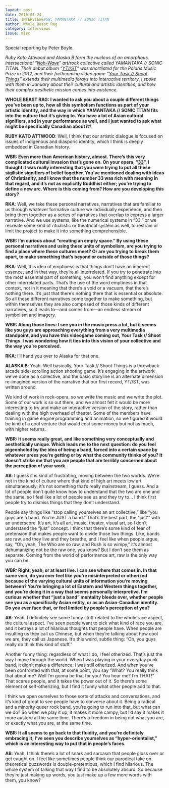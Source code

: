 ```yaml
---
layout: post 
date: 2016-01-24
title: INTERVIEW&#58; YAMANTAKA // SONIC TITAN
author: Whole Beast Rag
category: interviews
issue: misc
---
```

Special reporting by Peter Boyle. ​

_Ruby Kato Attwood and Alaska B form the nucleus of an amorphous, intersectional “[Noh-Wave](http://weirdcanada.com/tag/noh-wave/)” art/rock collective called YAMANTAKA // SONIC TITAN. Their debut album “[YT//ST](http://yamantakasonictitan.bandcamp.com/)” was shortlisted for the Polaris Music Prize in 2012, and their forthcoming video game “[Your Task // Shoot Things](http://www.ytstlabs.com/blog/yamantaka-sonic-titans-your-task-shoot-things/)” extends their multimedia forays into interactive territory. I spoke with them in January about their cultural and artistic identities, and how their complex aesthetic mission comes into existence._  

**WHOLE BEAST RAG: I wanted to ask you about a couple different things you’ve been up to, how all this symbolism functions as part of your artistic identity, and the way in which YAMANTAKA // SONIC TITAN fits into the culture that it’s giving to. You have a lot of Asian cultural signifiers, and in your performance as well, and I just wanted to ask what might be specifically Canadian about it?**  

**RUBY KATO ATTWOOD**: Well, I think that our artistic dialogue is focused on issues of indigenous and diasporic identity, which I think is deeply embedded in Canadian history.  

**WBR: Even more than American history, almost. There’s this very complicated cultural invasion that’s gone on. On your opera, “[33](http://popmontreal.com/yamantakasonic-titan-opera-33/)”, I thought it was really interesting that you were trying to put all these sigilistic signifiers of belief together. You’ve mentioned dealing with ideas of Christianity, and I know that the number 33 was rich with meaning in that regard, and it’s not as explicitly Buddhist either; you’re trying to define a new arc. Where is this coming from? How are you developing this story?**  

**RKA**: Well, we take these personal narratives, narratives that are familiar to us through whatever formative culture we individually experience, and then bring them together as a series of narratives that overlap to express a larger narrative. And we use systems, like the numerical systems in “33,” or we recreate some kind of ritualistic or theatrical system as well, to restrain or limit the project to make it into something comprehensible.  

**WBR: I’m curious about “creating an empty space.” By using these personal narratives and using these units of symbolism, are you trying to find a place where these cultures meet? Or are you trying to break them apart, to make something that’s beyond or outside of those things?**  

**RKA**: Well, this idea of emptiness is that things don’t have an inherent essence, and in that way, they’re all interrelated. If you try to penetrate into the most essential part of something, you won’t find anything except for other interrelated parts. That’s the use of the word emptiness in that context, not in it meaning that there’s a void or a vacuum, that there’s nothing there. It’s just that there’s nothing there that is essential or absolute. So all these different narratives come together to make something, but within themselves they are also comprised of those kinds of different narratives, so it leads to—and comes from—an endless stream of symbolism and imagery.  

**WBR: Along those lines: I see you in the music press a lot, but it seems like you guys are approaching everything from a very multimedia standpoint, and you have this videogame coming out, Your Task // Shoot Things. I was wondering how it ties into this vision of your collective and the way you’re perceived.**  

**RKA**: I’ll hand you over to Alaska for that one.  

**ALASKA B**: Yeah. Well basically, Your Task // Shoot Things is a throwback arcade side-scrolling action shooting game. It’s engaging in the artwork we’ve done as a collective, and the basic storyline is an alternate dimension re-imagined version of the narrative that our first record, YT//ST, was written around.  

We kind of work in rock-opera, so we write the music and we write the plot. Some of our work is so out there, and we almost felt it would be more interesting to try and make an interactive version of the story, rather than dealing with the high overhead of theater. Some of the members have training in game engine programming and animation, so we figured it would be kind of a cool venture that would cost some money but not as much, with higher returns.  

**WBR: It seems really great, and like something very conceptually and aesthetically unique. Which leads me to the next question: do you feel pigeonholed by the idea of being a band, forced into a certain space by whatever press you’re getting or by what the community thinks of you? It doesn’t strike me that you are people that are terribly concerned about the perception of your work.**  

**AB**: I guess it is kind of frustrating, moving between the two worlds. We’re not in the kind of culture where that kind of high art meets low art simultaneously; it’s not something that’s really mainstream, I guess. And a lot of people don’t quite know how to understand that the two are one and the same, so I feel like a lot of people see us and they try to… I think first people try to dismiss things that they don’t understand.  

People say things like “stop calling yourselves an art collective,” like “you guys are a band. You’re JUST a band.” That’s the best part, the “just’” with an underscore. It’s art, it’s all art, music, theater, visual art, so I don’t understand the “just” concept. I think that there’s some kind of fear of pretension that makes people want to divide those two things. Like, bands are raw, and they live and they breathe, and I feel like when people argue, say, “Oh, yeah, The Who are so raw, and Rush is so wimpy,” it’s almost dehumanizing not be the raw one, you know? But I don’t see them as separate. Coming from the world of performance art, raw is the only way you can be.  

**WBR: Right, yeah, or at least live. I can see where that comes in. In that same vein, do you ever feel like you’re misinterpreted or otherized because of the varying cultural units of information you’re moving between? You’re bringing a lot of Eastern and Western things together, and you’re doing it in a way that seems personally interpretive. I’m curious whether that “just a band” mentality bleeds over, whether people see you as a specifically Asian entity, or as an Asian-Canadian identity. Do you ever face that, or feel limited by people’s perception of you?**  

**AB**: Yeah, I definitely see some funny stuff related to the whole race aspect, the cultural aspect. I’ve seen people want to pick what kind of race you are, and it betrays a lot of hilarious thoughts that people have. When people are insulting us they call us Chinese, but when they’re talking about how cool we are, they call us Japanese. It’s this weird, subtle thing: “Oh, you guys really do think this kind of stuff.”

Another funny thing: regardless of what I do, I feel otherized. That’s just the way I move through the world. When I was playing in your everyday punk band, it didn’t make a difference; I was still otherized. And when you’ve been confronted with that, at some point, you say “What? You really think that about me? Well I’m gonna be that for you! You hear me? I’m THAT!” That scares people, and it takes the power out of it. So there’s some element of self-otherizing, but I find it funny what other people add to that.

I think we open ourselves to those sorts of attacks and conversations, and it’s kind of great to see people have to converse about it. Being a radical and a minority queer rock band, you’re going to run into that, but what can we do? So when we play it up, it makes it more campy, but I’d say it makes it more austere at the same time. There’s a freedom in being not what you are, or exactly what you are, at the same time.

**WBR: It all seems to go back to that fluidity, and you’re definitely embracing it; I’ve seen you describe yourselves as “hyper-orientalist,” which is an interesting way to put that in people’s faces.**

**AB**: Yeah, I think there’s a lot of snark and sarcasm that people gloss over or get caught on. I feel like sometimes people think our parodical take on theoretical buzzwords is double-pretentious, which I find hilarious. The whole system of talking that way I find to be absolutely absurd. So because they’re just making up words, you just make up a few more words with them, you know?